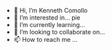 - 👋 Hi, I’m Kenneth Comollo
- 👀 I’m interested in... pie
- 🌱 I’m currently learning...
- 💞️ I’m looking to collaborate on...
- 📫 How to reach me ...

<!---
snail-down/snail-down is a ✨ special ✨ repository because its `README.md` (this file) appears on your GitHub profile.
You can click the Preview link to take a look at your changes.
--->
